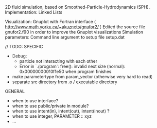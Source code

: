 2D fluid simulation, based on Smoothed-Particle-Hydrodynamics (SPH).
Implementation: Linked Lists

Visualization:			 Gnuplot with Fortran interface ( http://www.math.yorku.ca/~akuznets/gnufor2/ )
				 Edited the source file gnufor2.f90 in order to improve the Gnuplot visualizations
Simulation parameters:    	 Command line argument to setup file setup.dat


// TODO:
SPECIFIC
- Debug:
	- particle not interacting with each other
	- Error in `./program': free(): invalid next size (normal): 0x00000000010f1e50 when program finishes
- make parametertype from param_vector (otherwise very hard to read)
- separate src directory from .o / executable directory


GENERAL
- when to use interface?
- when to use public/private in module?
- when to use intent(in), intent(out), intent(inout) ?
- when to use integer, PARAMETER :: xyz
- ...
